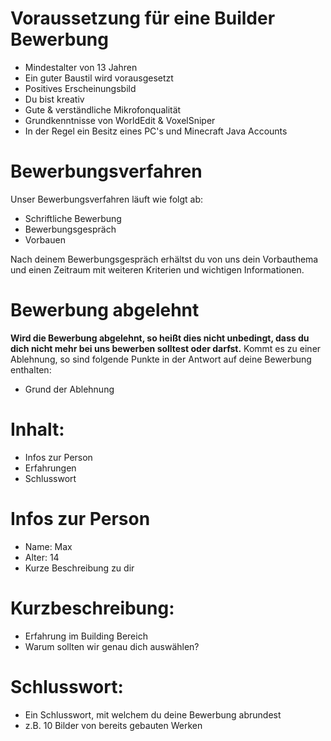 # Voraussetzung für eine Builder Bewerbung
* Mindestalter von 13 Jahren
* Ein guter Baustil wird vorausgesetzt
* Positives Erscheinungsbild
* Du bist kreativ
* Gute & verständliche Mikrofonqualität
* Grundkenntnisse von WorldEdit & VoxelSniper
* In der Regel ein Besitz eines PC's und Minecraft Java Accounts

# Bewerbungsverfahren
Unser Bewerbungsverfahren läuft wie folgt ab:
* Schriftliche Bewerbung
* Bewerbungsgespräch
* Vorbauen

Nach deinem Bewerbungsgespräch erhältst du von uns dein Vorbauthema und einen Zeitraum mit weiteren Kriterien und wichtigen Informationen.
# Bewerbung abgelehnt
**Wird die Bewerbung abgelehnt, so heißt dies nicht unbedingt, dass du dich nicht mehr bei uns bewerben solltest oder darfst.**
Kommt es zu einer Ablehnung, so sind folgende Punkte in der Antwort auf deine Bewerbung enthalten:
* Grund der Ablehnung

# Inhalt:
- Infos zur Person
- Erfahrungen
- Schlusswort

# Infos zur Person
- Name: Max
- Alter: 14
- Kurze Beschreibung zu dir

# Kurzbeschreibung:
- Erfahrung im Building Bereich
- Warum sollten wir genau dich auswählen?

# Schlusswort:
- Ein Schlusswort, mit welchem du deine Bewerbung abrundest
- z.B. 10 Bilder von bereits gebauten Werken 
 
